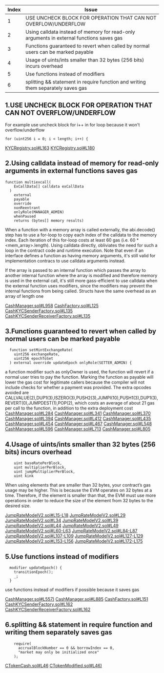 | Index | Issue                                                                                    |
|-------|------------------------------------------------------------------------------------------|
| 1     | USE UNCHECK BLOCK FOR OPERATION THAT CAN NOT OVERFLOW/UNDERFLOW                          |
| 2     | Using calldata instead of memory for read-only arguments in external functions saves gas |
| 3     | Functions guaranteed to revert when called by normal users can be marked payable         |
| 4     | Usage of uints/ints smaller than 32 bytes (256 bits) incurs overhead                     |
| 5     | Use functions instead of modifiers                                                       |
| 6     | splitting && statement in require function and writing them separately saves gas         |

## 1.USE UNCHECK BLOCK FOR OPERATION THAT CAN NOT OVERFLOW/UNDERFLOW
For example use uncheck block for i++ in for loop because it won't overflow/underflow
```solidity
for (uint256 i = 0; i < length; i++) {
```
[KYCRegistry.sol#L163](https://github.com/code-423n4/2023-01-ondo/blob/main/contracts/cash/kyc/KYCRegistry.sol#L163)
[KYCRegistry.sol#L180](https://github.com/code-423n4/2023-01-ondo/blob/main/contracts/cash/kyc/KYCRegistry.sol#L180)

## 2.Using calldata instead of memory for read-only arguments in external functions saves gas
```solidity
function multiexcall(
    ExCallData[] calldata exCallData
  )
    external
    payable
    override
    nonReentrant
    onlyRole(MANAGER_ADMIN)
    whenPaused
    returns (bytes[] memory results)
```
When a function with a memory array is called externally, the abi.decode() step has to use a for-loop to copy each index of the calldata to the memory index. Each iteration of this for-loop costs at least 60 gas (i.e. 60 * <mem_array>.length). Using calldata directly, obliviates the need for such a loop in the contract code and runtime execution. Note that even if an interface defines a function as having memory arguments, it's still valid for implementation contracs to use calldata arguments instead.

If the array is passed to an internal function which passes the array to another internal function where the array is modified and therefore memory is used in the external call, it's still more gass-efficient to use calldata when the external function uses modifiers, since the modifiers may prevent the internal functions from being called. Structs have the same overhead as an array of length one

[CashManager.sol#L958](https://github.com/code-423n4/2023-01-ondo/blob/main/contracts/cash/CashManager.sol#L958)
[CashFactory.sol#L125](https://github.com/code-423n4/2023-01-ondo/blob/main/contracts/cash/factory/CashFactory.sol#L125)
[CashKYCSenderFactory.sol#L135](https://github.com/code-423n4/2023-01-ondo/blob/main/contracts/cash/factory/CashKYCSenderFactory.sol#L135)
[CashKYCSenderReceiverFactory.sol#L135](https://github.com/code-423n4/2023-01-ondo/blob/main/contracts/cash/factory/CashKYCSenderReceiverFactory.sol#L135)

## 3.Functions guaranteed to revert when called by normal users can be marked payable
```solidity
  function setMintExchangeRate(
    uint256 exchangeRate,
    uint256 epochToSet
  ) external override updateEpoch onlyRole(SETTER_ADMIN) {
```
a function modifier such as onlyOwner is used, the function will revert if a normal user tries to pay the function. Marking the function as payable will lower the gas cost for legitimate callers because the compiler will not include checks for whether a payment was provided. The extra opcodes avoided are
CALLVALUE(2),DUP1(3),ISZERO(3),PUSH2(3),JUMPI(10),PUSH1(3),DUP1(3),REVERT(0),JUMPDEST(1),POP(2), which costs an average of about 21 gas per call to the function, in addition to the extra deployment cost
[CashManager.sol#L284](https://github.com/code-423n4/2023-01-ondo/blob/main/contracts/cash/CashManager.sol#L284)
[CashManager.sol#L341](https://github.com/code-423n4/2023-01-ondo/blob/main/contracts/cash/CashManager.sol#L341)
[CashManager.sol#L370](https://github.com/code-423n4/2023-01-ondo/blob/main/contracts/cash/CashManager.sol#L370)
[CashManager.sol#L394](https://github.com/code-423n4/2023-01-ondo/blob/main/contracts/cash/CashManager.sol#L394)
[CashManager.sol#L412](https://github.com/code-423n4/2023-01-ondo/blob/main/contracts/cash/CashManager.sol#L412)
[CashManager.sol#L435](https://github.com/code-423n4/2023-01-ondo/blob/main/contracts/cash/CashManager.sol#L435)
[CashManager.sol#L454](https://github.com/code-423n4/2023-01-ondo/blob/main/contracts/cash/CashManager.sol#L454)
[CashManager.sol#L467](https://github.com/code-423n4/2023-01-ondo/blob/main/contracts/cash/CashManager.sol#L467)
[CashManager.sol#L548](https://github.com/code-423n4/2023-01-ondo/blob/main/contracts/cash/CashManager.sol#L548)
[CashManager.sol#L596](https://github.com/code-423n4/2023-01-ondo/blob/main/contracts/cash/CashManager.sol#L596)
[CashManager.sol#L713](https://github.com/code-423n4/2023-01-ondo/blob/main/contracts/cash/CashManager.sol#L713)
[CashManager.sol#L805](https://github.com/code-423n4/2023-01-ondo/blob/main/contracts/cash/CashManager.sol#L805)

## 4.Usage of uints/ints smaller than 32 bytes (256 bits) incurs overhead
```solidity
    uint baseRatePerBlock,
    uint multiplierPerBlock,
    uint jumpMultiplierPerBlock,
    uint kink
```
When using elements that are smaller than 32 bytes, your contract’s gas usage may be higher. This is because the EVM operates on 32 bytes at a time. Therefore, if the element is smaller than that, the EVM must use more operations in order to reduce the size of the element from 32 bytes to the desired size.

[JumpRateModelV2.sol#L15-L18](https://github.com/code-423n4/2023-01-ondo/blob/main/contracts/lending/JumpRateModelV2.sol#L15-L18)
[JumpRateModelV2.sol#L29](https://github.com/code-423n4/2023-01-ondo/blob/main/contracts/lending/JumpRateModelV2.sol#L29)
[JumpRateModelV2.sol#L34](https://github.com/code-423n4/2023-01-ondo/blob/main/contracts/lending/JumpRateModelV2.sol#L34)
[JumpRateModelV2.sol#L39](https://github.com/code-423n4/2023-01-ondo/blob/main/contracts/lending/JumpRateModelV2.sol#L39)
[JumpRateModelV2.sol#L44](https://github.com/code-423n4/2023-01-ondo/blob/main/contracts/lending/JumpRateModelV2.sol#L44)
[JumpRateModelV2.sol#L49](https://github.com/code-423n4/2023-01-ondo/blob/main/contracts/lending/JumpRateModelV2.sol#L49)
[JumpRateModelV2.sol#L60-L63](https://github.com/code-423n4/2023-01-ondo/blob/main/contracts/lending/JumpRateModelV2.sol#L60-L63)
[JumpRateModelV2.sol#L84-L87](https://github.com/code-423n4/2023-01-ondo/blob/main/contracts/lending/JumpRateModelV2.sol#L84-L87)
[JumpRateModelV2.sol#L107-L109](https://github.com/code-423n4/2023-01-ondo/blob/main/contracts/lending/JumpRateModelV2.sol#L107-L109)
[JumpRateModelV2.sol#L127-L129](https://github.com/code-423n4/2023-01-ondo/blob/main/contracts/lending/JumpRateModelV2.sol#L127-L129)
[JumpRateModelV2.sol#L153-L156](https://github.com/code-423n4/2023-01-ondo/blob/main/contracts/lending/JumpRateModelV2.sol#L153-L156)
[JumpRateModelV2.sol#L172-L175](https://github.com/code-423n4/2023-01-ondo/blob/main/contracts/lending/JumpRateModelV2.sol#L172-L175)

## 5.Use functions instead of modifiers
```solidity
  modifier updateEpoch() {
    transitionEpoch();
    _;
  }
```
use functions instead of modifiers if possible because it saves gas

[CashManager.sol#L557)](https://github.com/code-423n4/2023-01-ondo/blob/main/contracts/cash/CashManager.sol#L557)
[CashManager.sol#L885](https://github.com/code-423n4/2023-01-ondo/blob/main/contracts/cash/CashManager.sol#L885)
[CashFactory.sol#L151](https://github.com/code-423n4/2023-01-ondo/blob/main/contracts/cash/factory/CashFactory.sol#L151)
[CashKYCSenderFactory.sol#L162](https://github.com/code-423n4/2023-01-ondo/blob/main/contracts/cash/factory/CashKYCSenderFactory.sol#L162)
[CashKYCSenderReceiverFactory.sol#L162](https://github.com/code-423n4/2023-01-ondo/blob/main/contracts/cash/factory/CashKYCSenderReceiverFactory.sol#L162)

## 6.splitting && statement in require function and writing them separately saves gas    
```solidity
    require(
      accrualBlockNumber == 0 && borrowIndex == 0,
      "market may only be initialized once"
    );
```         
[CTokenCash.sol#L46](https://github.com/code-423n4/2023-01-ondo/blob/main/contracts/lending/tokens/cCash/CTokenCash.sol#L46)
[CTokenModified.sol#L46)](https://github.com/code-423n4/2023-01-ondo/blob/main/contracts/lending/tokens/cToken/CTokenModified.sol#L46)